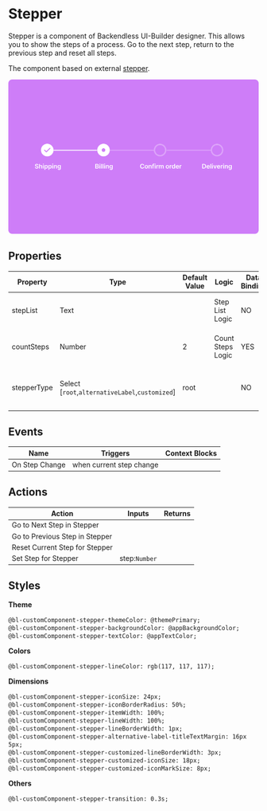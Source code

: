 # Stepper

Stepper is a component of Backendless UI-Builder designer. This allows you to show the steps of a process. Go to the next step, return to the previous step and reset all steps.

The component based on external [stepper](https://mui.com/material-ui/react-stepper/).

<p align="center">
  <img src="./thumbnail.png" alt="main thumbnail" width="780"/>
</p>

## Properties

| Property    | Type                                            | Default Value | Logic             | Data Binding | UI Setting | Description                                   |
|-------------|-------------------------------------------------|---------------|-------------------|--------------|------------|-----------------------------------------------|
| stepList    | Text                                            |               | Step List Logic   | NO           | YES        | Allows to determine the list of steps         |
| countSteps  | Number                                          | 2             | Count Steps Logic | YES          | YES        | Allows to determine the count steps           |
| stepperType | Select [`root`,`alternativeLabel`,`customized`] | root          |                   | NO           | YES        | Allows to determine the type of stepper style |

## Events

| Name           | Triggers                 | Context Blocks |
|----------------|--------------------------|----------------|
| On Step Change | when current step change |                |

## Actions

| Action                         | Inputs        | Returns |
|--------------------------------|---------------|---------|
| Go to Next Step in Stepper     |               |         |
| Go to Previous Step in Stepper |               |         |
| Reset Current Step for Stepper |               |         |
| Set Step for Stepper           | step:`Number` |         |

## Styles

**Theme**
```
@bl-customComponent-stepper-themeColor: @themePrimary;
@bl-customComponent-stepper-backgroundColor: @appBackgroundColor;
@bl-customComponent-stepper-textColor: @appTextColor;
```

**Colors**
```
@bl-customComponent-stepper-lineColor: rgb(117, 117, 117);
```

**Dimensions**
```
@bl-customComponent-stepper-iconSize: 24px;
@bl-customComponent-stepper-iconBorderRadius: 50%;
@bl-customComponent-stepper-itemWidth: 100%;
@bl-customComponent-stepper-lineWidth: 100%;
@bl-customComponent-stepper-lineBorderWidth: 1px;
@bl-customComponent-stepper-alternative-label-titleTextMargin: 16px 5px;
@bl-customComponent-stepper-customized-lineBorderWidth: 3px;
@bl-customComponent-stepper-customized-iconSize: 18px;
@bl-customComponent-stepper-customized-iconMarkSize: 8px;
```

**Others**
```
@bl-customComponent-stepper-transition: 0.3s;
```
